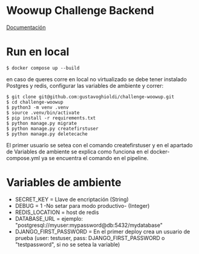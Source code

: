 Woowup Challenge Backend
===========

[Documentación](https://2trdeh54hp.apidog.io/doc-664088)

Run en local
===============
```$ docker compose up --build```

en caso de queres corre en local no virtualizado se debe tener instalado Postgres y redis, configurar las variables de ambiente y correr:

```
$ git clone git@github.com:gustavoghioldi/challenge-woowup.git
$ cd challenge-woowup
$ python3 -m venv .venv
$ source .venv/bin/activate 
$ pip install -r requirements.txt
$ python manage.py migrate
$ python manage.py createfirstuser
$ python manage.py deletecache

```
El primer usuario se setea con el comando createfirstuser y en el apartado de Variables de ambiente se explica como funciona en el docker-compose.yml ya se encuentra el comando en el pipeline. 

Variables de ambiente
=====================
- SECRET_KEY = Llave de encriptación (String)
- DEBUG = 1 -No setar para modo productivo- (Integer)
- REDIS_LOCATION = host de redis
- DATABASE_URL = ejemplo: "postgresql://myuser:mypassword@db:5432/mydatabase"
- DJANGO_FIRST_PASSWORD = En el primer deploy crea un usuario de prueba (user: testuser, pass: DJANGO_FIRST_PASSWORD o "testpassword", si no se setea la variable)